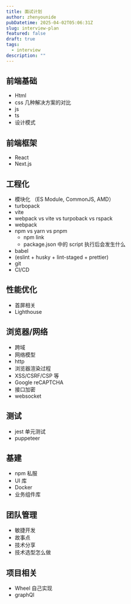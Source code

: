 ```yaml
---
title: 面试计划
author: zhenyounide
pubDatetime: 2025-04-02T05:06:31Z
slug: interview-plan
featured: false
draft: true
tags:
  - interview
description: ""
---
```


## 前端基础

- Html
- css 几种解决方案的对比
- js
- ts
- 设计模式

## 前端框架

- React
- Next.js

## 工程化

- 模块化 （ES Module, CommonJS, AMD）
- turbopack
- vite
- webpack vs vite vs turpoback vs rspack
- webpack
- npm vs yarn vs pnpm
  - npm link
  - package.json 中的 script 执行后会发生什么
- babel
- (eslint + husky + lint-staged + prettier)
- git
- CI/CD

## 性能优化

- 首屏相关
- Lighthouse

## 浏览器/网络

- 跨域
- 网络模型
- http
- 浏览器渲染过程
- XSS/CSRF/CSP 等
- Google reCAPTCHA
- 接口加密
- websocket

## 测试

- jest 单元测试
- puppeteer

## 基建

- npm 私服
- UI 库
- Docker
- 业务组件库

## 团队管理

- 敏捷开发
- 故事点
- 技术分享
- 技术选型怎么做

## 项目相关

- Wheel 自己实现
- graphQl
